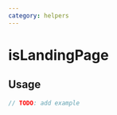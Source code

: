 ```yaml
---
category: helpers
---
```


# isLandingPage

<!-- PLACEHOLDER_DESCRIPTION -->

## Usage

```ts
// TODO: add example
```
